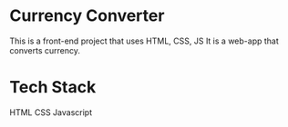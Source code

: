 # Currency Converter
This is a front-end project that uses HTML, CSS, JS 
It is a web-app that converts currency.

# Tech Stack
HTML
CSS
Javascript

